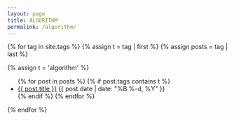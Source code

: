 ```yaml
---
layout: page
title: ALGORITHM
permalink: /algorithm/
---
```



{% for tag in site.tags %}
{% assign t = tag | first %}
{% assign posts = tag | last %}

{% assign t = 'algorithm' %}

<ul>
	{% for post in posts %}
		{% if post.tags contains t %}
		<li>
			<a href="{{ post.url }}">{{ post.title }}</a>
			<span class="date">{{ post.date | date: "%B %-d, %Y"  }}</span>
		</li>
		{% endif %}
	{% endfor %}
</ul>
{% endfor %}
